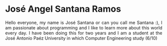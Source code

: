 <div align="Justify" display="flex">
  <h1>José Angel Santana Ramos</h1>
  <p>
Hello everyone, my name is José Santana or can you call me Santana :), I am passionate about programming and I like to learn more about this world every day. I have been doing this for two years and I am a student at the José Antonio Paéz University in which Computer Engineering study (6/10)</p>
</div>
